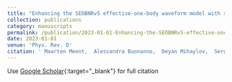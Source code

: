 ```yaml
---
title: "Enhancing the SEOBNRv5 effective-one-body waveform model with second-order gravitational self-force fluxes"
collection: publications
category: manuscripts
permalink: /publication/2023-01-01-Enhancing-the-SEOBNRv5-effective-one-body-waveform-model-with-second-order-gravitational-self-force-fluxes
date: 2023-01-01
venue: 'Phys. Rev. D'
citation: ' Maarten Meent,  Alessandra Buonanno,  Deyan Mihaylov,  Serguei Ossokine,  Lorenzo Pompili,  Niels Warburton,  Adam Pound,  Barry Wardell,  Leanne Durkan,  Jeremy Miller, &quot;Enhancing the SEOBNRv5 effective-one-body waveform model with second-order gravitational self-force fluxes.&quot; Phys. Rev. D, 2023.'
---
```

Use [Google Scholar](https://scholar.google.com/scholar?q=Enhancing+the+SEOBNRv5+effective+one+body+waveform+model+with+second+order+gravitational+self+force+fluxes){:target="_blank"} for full citation